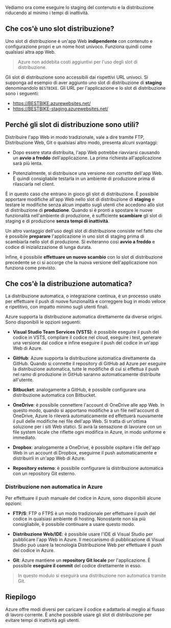 Vediamo ora come eseguire lo staging del contenuto e la distribuzione riducendo al minimo i tempi di inattività.

## <a name="what-is-a-deployment-slot"></a>Che cos'è uno slot distribuzione?

Uno slot di distribuzione è un'app Web **indipendente** con contenuto e configurazione propri e un nome host univoco. Funziona quindi come qualsiasi altra app Web.

> Azure non addebita costi aggiuntivi per l'uso degli slot di distribuzione.

Gli slot di distribuzione sono accessibili dai rispettivi URL univoci. Si supponga ad esempio di aver aggiunto uno slot di distribuzione di **staging** denominandolo `BESTBIKE`. Gli URL per l'applicazione e lo slot di distribuzione sono i seguenti:

- https://BESTBIKE.azurewebsites.net/
- https://BESTBIKE-staging.azurewebsites.net/

## <a name="why-are-deployment-slots-useful"></a>Perché gli slot di distribuzione sono utili?

Distribuire l'app Web in modo tradizionale, vale a dire tramite FTP, Distribuzione Web, Git o qualsiasi altro modo, presenta alcuni svantaggi:

- Dopo essere stata distribuita, l'app Web potrebbe riavviarsi causando un **avvio a freddo** dell'applicazione. La prima richiesta all'applicazione sarà più lenta.

- Potenzialmente, si distribuisce una versione *non corretta* dell'app Web. È quindi consigliabile testarla in un ambiente di produzione prima di rilasciarla nel client.

È in questo caso che entrano in gioco gli slot di distribuzione. È possibile apportare modifiche all'app Web nello slot di distribuzione di **staging** e testare le modifiche senza alcun impatto sugli utenti che accedono allo slot di distribuzione di **produzione**. Quando si è pronti a spostare le nuove funzionalità nell'ambiente di produzione, è sufficiente **scambiare** gli slot di staging e di produzione **senza tempi di inattività**.

Un altro vantaggio dell'uso degli slot di distribuzione consiste nel fatto che è possibile **preparare** l'applicazione in uno slot di staging prima di scambiarla nello slot di produzione. Si eviteranno così **avvio a freddo** e codice di inizializzazione di lunga durata.

Infine, è possibile **effettuare un nuovo scambio** con lo slot di distribuzione precedente se ci si accorge che la nuova versione dell'applicazione non funziona come previsto.

## <a name="what-is-automated-deployment"></a>Che cos'è la distribuzione automatica?

La distribuzione automatica, o integrazione continua, è un processo usato per effettuare il push di nuove funzionalità e correggere bug in modo veloce e ripetitivo, con impatto minimo sugli utenti finali.

Azure supporta la distribuzione automatica direttamente da diverse origini. Sono disponibili le opzioni seguenti:

- **Visual Studio Team Services (VSTS)**: è possibile eseguire il push del codice in VSTS, compilare il codice nel cloud, eseguire i test, generare una versione dal codice e infine eseguire il push del codice in un'app Web di Azure.

- **GitHub**: Azure supporta la distribuzione automatica direttamente da GitHub. Quando si connette il repository di GitHub ad Azure per eseguire la distribuzione automatica, tutte le modifiche di cui si effettua il push nel ramo di produzione in GitHub saranno automaticamente distribuite all'utente.

- **Bitbucket**: analogamente a GitHub, è possibile configurare una distribuzione automatica con Bitbucket.

- **OneDrive**: è possibile connettere l'account di OneDrive alle app Web. In questo modo, quando si apportano modifiche a un file nell'account di OneDrive, Azure lo rileverà automaticamente ed effettuerà nuovamente il pull delle modifiche nei file dell'app Web. Si tratta di un'ottima soluzione per i siti Web statici. Si avrà la sensazione di lavorare con un file system locale che riflette ogni modifica in Azure, in modo uniforme e immediato.

- **Dropbox**: analogamente a OneDrive, è possibile ospitare i file dell'app Web in un account di Dropbox, eseguirne il push automaticamente e distribuirli in un'app Web di Azure.

- **Repository esterno**: è possibile configurare la distribuzione automatica con un repository Git esterno.

### <a name="non-automated-deployment-to-azure"></a>Distribuzione non automatica in Azure

Per effettuare il push manuale del codice in Azure, sono disponibili alcune opzioni:

- **FTP/S**: FTP o FTPS è un modo tradizionale per effettuare il push del codice in qualsiasi ambiente di hosting. Nonostante non sia più consigliabile, è possibile continuare a usare questo modo.

- **Distribuzione Web/IDE**: è possibile usare l'IDE di Visual Studio per pubblicare l'app Web in Azure. Il meccanismo di pubblicazione di Visual Studio può usare la tecnologia Distribuzione Web per effettuare il push del codice in Azure.

- **Git**: Azure mantiene un **repository Git locale** per l'applicazione. È possibile **eseguire il commit** del codice direttamente in esso.

> In questo modulo si eseguirà una distribuzione non automatica tramite Git.

## <a name="summary"></a>Riepilogo

Azure offre modi diversi per caricare il codice e adattarlo al meglio al flusso di lavoro corrente. È anche possibile usare gli slot di distribuzione per evitare tempi di inattività agli utenti.
